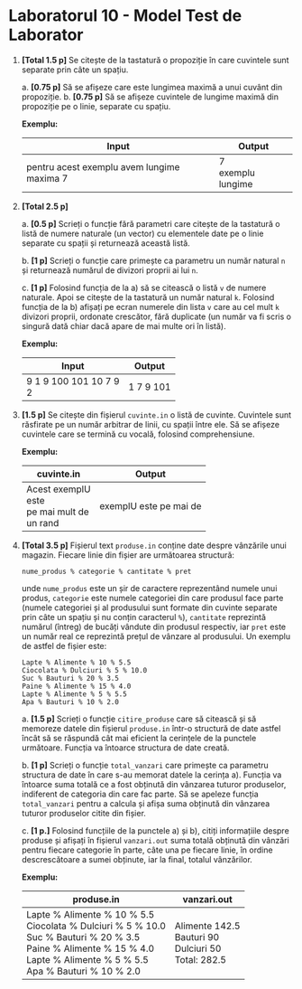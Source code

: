 # Laboratorul 10 - Model Test de Laborator

1. **\[Total 1.5 p]** Se citește de la tastatură o propoziție în care cuvintele sunt separate prin câte un spațiu.

    a. **\[0.75 p]** Să se afișeze care este lungimea maximă a unui cuvânt din propoziție.
    b. **\[0.75 p]** Să se afișeze cuvintele de lungime maximă din propoziție pe o linie, separate cu spațiu.

    **Exemplu:**
    
    | Input                                      | Output               |
    |--------------------------------------------|----------------------|
    | pentru acest exemplu avem lungime maxima 7 | 7<br>exemplu lungime |

2. **\[Total 2.5 p]**

    a. **\[0.5 p]** Scrieți o funcție fără parametri care citește de la tastatură o listă de numere naturale (un vector)
cu elementele date pe o linie separate cu spații și returnează această listă.

    b. **\[1 p]** Scrieți o funcție care primește ca parametru un număr natural `n` și returnează numărul de divizori proprii ai lui `n`.

    c. **\[1 p]** Folosind funcția de la a) să se citească o listă `v` de numere naturale.
Apoi se citește de la tastatură un număr natural `k`. Folosind funcția de la b) afișați pe ecran numerele din lista `v`
care au cel mult `k` divizori proprii, ordonate crescător, fără duplicate (un număr va fi scris o singură dată chiar dacă apare de mai multe ori în listă).

    **Exemplu:**

    | Input                     | Output    |
    |---------------------------|-----------|
    | 9 1 9 100 101 10 7 9<br>2 | 1 7 9 101 |


3. **\[1.5 p]** Se citește din fișierul `cuvinte.in` o listă de cuvinte.
Cuvintele sunt răsfirate pe un număr arbitrar de linii, cu spații între ele.
Să se afișeze cuvintele care se termină cu vocală, folosind comprehensiune.

    **Exemplu:**
    
    | cuvinte.in                                         | Output                 |
    |----------------------------------------------------|------------------------|
    | Acest exemplU<br>este<br>pe mai mult de<br>un rand | exemplU este pe mai de | 

4. **\[Total 3.5 p]** Fișierul text `produse.in` conține date despre vânzările unui magazin.
Fiecare linie din fișier are următoarea structură:

    `nume_produs % categorie % cantitate % pret`

    unde `nume_produs` este un șir de caractere reprezentând numele unui produs, `categorie` este numele categoriei din
care produsul face parte (numele categoriei și al produsului sunt formate din cuvinte separate prin câte un spațiu și nu
conțin caracterul `%`), `cantitate` reprezintă numărul (întreg) de bucăți vândute din produsul respectiv, iar `pret`
este un număr real ce reprezintă prețul de vânzare al produsului. Un exemplu de astfel de fișier este:

    ```
    Lapte % Alimente % 10 % 5.5
    Ciocolata % Dulciuri % 5 % 10.0
    Suc % Bauturi % 20 % 3.5
    Paine % Alimente % 15 % 4.0
    Lapte % Alimente % 5 % 5.5
    Apa % Bauturi % 10 % 2.0
    ```

    a. **\[1.5 p]** Scrieți o funcție `citire_produse` care să citească și să memoreze datele din fișierul `produse.in`
într-o structură de date astfel încât să se răspundă cât mai eficient la cerințele de la punctele următoare.
Funcția va întoarce structura de date creată.

    b. **\[1 p]** Scrieți o funcție `total_vanzari` care primește ca parametru structura de date în care s-au memorat datele la cerința a).
Funcția va întoarce suma totală ce a fost obținută din vânzarea tuturor produselor, indiferent de categoria din care fac parte.
Să se apeleze funcția `total_vanzari` pentru a calcula și afișa suma obținută din vânzarea tuturor produselor citite din fișier.

    c. **\[1 p.]** Folosind funcțiile de la punctele a) și b), citiți informațiile despre produse și afișați în fișierul
`vanzari.out` suma totală obținută din vânzări pentru fiecare categorie în parte, câte una pe fiecare linie,
în ordine descrescătoare a sumei obținute, iar la final, totalul vânzărilor.

    **Exemplu:**

    | produse.in                                                                                                                                                                          | vanzari.out                                                 |
    |-------------------------------------------------------------------------------------------------------------------------------------------------------------------------------------|-------------------------------------------------------------|
    | Lapte % Alimente % 10 % 5.5<br>Ciocolata % Dulciuri % 5 % 10.0<br>Suc % Bauturi % 20 % 3.5<br>Paine % Alimente % 15 % 4.0<br>Lapte % Alimente % 5 % 5.5<br>Apa % Bauturi % 10 % 2.0 | Alimente 142.5<br>Bauturi 90<br>Dulciuri 50<br>Total: 282.5 |
